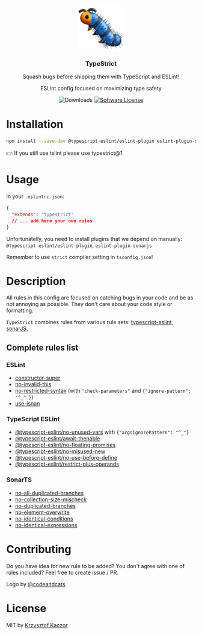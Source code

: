 <p align="center">
  <img src="/images/logo.png" width="120" alt="TypeStrict">
  <h3 align="center">TypeStrict</h3> 
  <p align="center">Squash bugs before shipping them with TypeScript and ESLint!</p>
  <p align="center">ESLint config focused on maximizing type safety</p>
  <p align="center">
    <img alt="Downloads" src="https://img.shields.io/npm/dm/typestrict.svg">
    <a href="/package.json"><img alt="Software License" src="https://img.shields.io/badge/license-MIT-brightgreen.svg?style=flat-square"></a>
  </p>

</p>

# Installation

```bash
npm install --save-dev @typescript-eslint/eslint-plugin eslint-plugin-sonarjs eslint-config-typestrict
```

👉 If you still use tslint please use typestrict@1

# Usage

In your `.eslintrc.json`:

```json
{
  "extends": "typestrict"
  // ... add here your own rules
}
```

Unfortunatelly, you need to install plugins that we depend on manually: `@typescript-eslint/eslint-plugin`, `eslint-plugin-sonarjs`

Remember to use `strict` compiler setting in `tsconfig.json`!

# Description

All rules in this config are focused on catching bugs in your code and be as not annoying as possible. They don't
care about your code style or formatting.

`TypeStrict` combines rules from various rule sets: [typescript-eslint](https://github.com/typescript-eslint/typescript-eslint/tree/master/packages/eslint-plugin),
[sonarJS](https://github.com/SonarSource/SonarJS),

## Complete rules list

### ESLint

- [constructor-super](https://eslint.org/docs/rules/constructor-super)
- [no-invalid-this](https://eslint.org/docs/rules/no-invalid-this)
- [no-restricted-syntax](https://eslint.org/docs/rules/no-restricted-syntax) (with `"check-parameters"` and `{"ignore-pattern": "^_" }`)
- [use-isnan](https://eslint.org/docs/rules/use-isnan)

### TypeScript ESLint

- [@typescript-eslint/no-unused-vars](https://github.com/typescript-eslint/typescript-eslint/blob/master/packages/eslint-plugin/docs/rules/no-unused-vars.md) with `{"argsIgnorePattern": "^_"}`
- [@typescript-eslint/await-thenable](https://github.com/typescript-eslint/typescript-eslint/blob/master/packages/eslint-plugin/docs/rules/await-thenable.md)
- [@typescript-eslint/no-floating-promises](https://github.com/typescript-eslint/typescript-eslint/blob/master/packages/eslint-plugin/docs/rules/no-floating-promises.md)
- [@typescript-eslint/no-misused-new](https://github.com/typescript-eslint/typescript-eslint/blob/master/packages/eslint-plugin/docs/rules/no-misused-new.md)
- [@typescript-eslint/no-use-before-define](https://github.com/typescript-eslint/typescript-eslint/blob/master/packages/eslint-plugin/docs/rules/no-use-before-define.md)
- [@typescript-eslint/restrict-plus-operands](https://github.com/typescript-eslint/typescript-eslint/blob/master/packages/eslint-plugin/docs/rules/restrict-plus-operands.md)

### SonarTS

- [no-all-duplicated-branches](https://github.com/SonarSource/eslint-plugin-sonarjs/blob/master/docs/rules/no-all-duplicated-branches.md)
- [no-collection-size-mischeck](https://github.com/SonarSource/eslint-plugin-sonarjs/blob/master/docs/rules/no-collection-size-mischeck.md)
- [no-duplicated-branches](https://github.com/SonarSource/eslint-plugin-sonarjs/blob/master/docs/rules/no-duplicated-branches.md)
- [no-element-overwrite](https://github.com/SonarSource/eslint-plugin-sonarjs/blob/master/docs/rules/no-element-overwrite.md)
- [no-identical-conditions](https://github.com/SonarSource/eslint-plugin-sonarjs/blob/master/docs/rules/no-identical-conditions.md)
- [no-identical-expressions](https://github.com/SonarSource/eslint-plugin-sonarjs/blob/master/docs/rules/no-identical-expressions.md)

# Contributing

Do you have idea for new rule to be added? You don't agree with one of rules included? Feel free to create issue / PR.

Logo by [@codeandcats](https://github.com/codeandcats).

# License

MIT by [Krzysztof Kaczor](https://twitter.com/krzKaczor)
